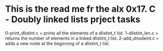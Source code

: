 This is the read me fr the alx 0x17. C - Doubly linked lists prject tasks
========================================================================

0-print_dlistint.c = prints all the elements of a dlistint_t list.
1-dlistint_len.c = returns the number of elements in a linked dlistint_t list.
2-add_dnodeint.c =  adds a new node at the beginning of a dlistint_t list.
